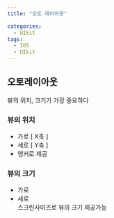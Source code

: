 ```yaml
---
title: "오토 레이아웃"

categories:
  - UIkit
tags:
  - IOS
  - UIkit
---
```


## 오토레이아웃
뷰의 위치, 크기가 가장 중요하다

### 뷰의 위치
- 가로 [ X축 ]
- 세로 [ Y축 ]
- 앵커로 제공

### 뷰의 크기
- 가로
- 세로  
스크린사이즈로 뷰의 크기 제공가능



